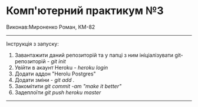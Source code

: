# Комп'ютерний практикум №3

Виконав:Мироненко Роман, КМ-82
    
____
 
 Інструкція з запуску: 
   1) Завантажити даний репозиторій та у папці з ним ініціалізувати git-репозиторій - *git init* 
   2) Увійти в акаунт Heroku - *heroku login*
   3) Додати аддон "Herolu Postgres"
   4) Додати зміни - *git add .*
   5) Закомітити *git commit -am "make it better"*
   6) Задеплоїти *git push heroku master*

----

